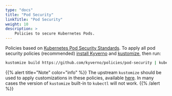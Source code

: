 ```yaml
---
type: "docs"
title: "Pod Security"
linkTitle: "Pod Security"
weight: 10
description: >
    Policies to secure Kubernetes Pods.
---
```


Policies based on <a href="https://kubernetes.io/docs/concepts/security/pod-security-standards/" target="_blank">Kubernetes Pod Security Standards</a>. To apply all pod security policies (recommended) [install Kyverno](/docs/installation/) and [kustomize](https://kubectl.docs.kubernetes.io/installation/kustomize/binaries/), then run:

```sh
kustomize build https://github.com/kyverno/policies/pod-security | kubectl apply -f -
```

{{% alert title="Note" color="info" %}}
The upstream `kustomize` should be used to apply customizations in these policies, available [here](https://kubectl.docs.kubernetes.io/installation/kustomize/binaries/). In many cases the version of `kustomize` built-in to `kubectl` will not work.
{{% /alert %}}
